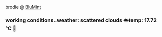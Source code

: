 brodie @ [BluMint](https://www.linkedin.com/company/blumint-io/)

<!--weather_start-->
### working conditions..weather: scattered clouds ☁️temp: 17.72 °C 👕<!--weather_end-->

